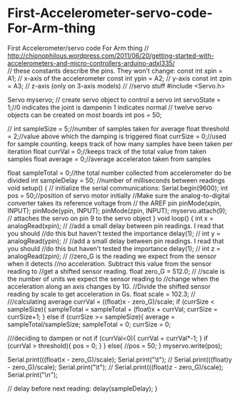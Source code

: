 # First-Accelerometer-servo-code-For-Arm-thing
First Accelerometer/servo code For Arm thing
// http://chionophilous.wordpress.com/2011/06/20/getting-started-with-accelerometers-and-micro-controllers-arduino-adxl335/  
// these constants describe the pins. They won't change:
const int xpin = A1;                  // x-axis of the accelerometer
const int ypin = A2;                  // y-axis
const int zpin = A3;                  // z-axis (only on 3-axis models)
//
//servo stuff
#include <Servo.h> 
 
Servo myservo;  // create servo object to control a servo 
int servoState = 1;//0 indicates the joint is dampenin 1 indicates normal 
// twelve servo objects can be created on most boards
int pos = 50;

//
int sampleSize = 5;//number of samples taken for average
float threshold = 2;//value above which the damping is triggered
float currSize = 0;//used for sample counting. keeps track of how many samples have been taken per iteration
float currVal = 0;//keeps track of the total value from taken samples
float average = 0;//average acceleraton taken from samples

float sampleTotal = 0;//the total number collected from accelerometer do be divided
int sampleDelay = 50;   //number of milliseconds between readings
void setup()
{
 // initialize the serial communications:
 Serial.begin(9600);
 int pos = 50;//position of servo motor initially
 //Make sure the analog-to-digital converter takes its reference voltage from
 // the AREF pin
 pinMode(xpin, INPUT);
 pinMode(ypin, INPUT);
 pinMode(zpin, INPUT);
 myservo.attach(9);  // attaches the servo on pin 9 to the servo object 
}
void loop()
{
 int x = analogRead(xpin);
 //
 //add a small delay between pin readings.  I read that you should
 //do this but haven't tested the importance
   delay(1); 
 //
 int y = analogRead(ypin);
 //
 //add a small delay between pin readings.  I read that you should
 //do this but haven't tested the importance
   delay(1); 
 //
 int z = analogRead(zpin);
 //
 //zero_G is the reading we expect from the sensor when it detects
 //no acceleration.  Subtract this value from the sensor reading to
 //get a shifted sensor reading.
 float zero_G = 512.0; 
 //
 //scale is the number of units we expect the sensor reading to
 //change when the acceleration along an axis changes by 1G.
 //Divide the shifted sensor reading by scale to get acceleration in Gs.
 float scale = 102.3;
 //
 ///calculating average
 currVal = ((float)x - zero_G)/scale;
 if (currSize < sampleSize){
     sampleTotal = sampleTotal + (float)x + currVal;
     currSize = currSize+1;
 }
 else if (currSize >= sampleSize){
   average = sampleTotal/sampleSize;
   sampleTotal = 0;
   currSize = 0;
   
   ///deciding to dampen or not
   if (currVal<0){
    currVal = currVal*-1; 
   }
   if (currVal > threshold){
     pos = 0;
   }
 }
   else{
     //pos = 50;
 }
 myservo.write(pos);
 
 Serial.print(((float)x - zero_G)/scale);
 Serial.print("\t");
 //
 Serial.print(((float)y - zero_G)/scale);
Serial.print("\t");
 //
 Serial.print(((float)z - zero_G)/scale);
Serial.print("\n");

 // delay before next reading:
 delay(sampleDelay);
}
